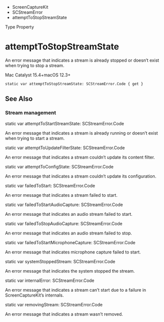 

- ScreenCaptureKit
- SCStreamError
-  attemptToStopStreamState 

Type Property

# attemptToStopStreamState

An error message that indicates a stream is already stopped or doesn’t exist when trying to stop a stream.

Mac Catalyst 15.4+macOS 12.3+

``` source
static var attemptToStopStreamState: SCStreamError.Code { get }
```

## See Also

### Stream management

static var attemptToStartStreamState: SCStreamError.Code

An error message that indicates a stream is already running or doesn’t exist when trying to start a stream.

static var attemptToUpdateFilterState: SCStreamError.Code

An error message that indicates a stream couldn’t update its content filter.

static var attemptToConfigState: SCStreamError.Code

An error message that indicates a stream couldn’t update its configuration.

static var failedToStart: SCStreamError.Code

An error message that indicates a stream failed to start.

static var failedToStartAudioCapture: SCStreamError.Code

An error message that indicates an audio stream failed to start.

static var failedToStopAudioCapture: SCStreamError.Code

An error message that indicates an audio stream failed to stop.

static var failedToStartMicrophoneCapture: SCStreamError.Code

An error message that indicates microphone capture failed to start.

static var systemStoppedStream: SCStreamError.Code

An error message that indicates the system stopped the stream.

static var internalError: SCStreamError.Code

An error message that indicates a stream can’t start due to a failure in ScreenCaptureKit’s internals.

static var removingStream: SCStreamError.Code

An error message that indicates a stream wasn’t removed.

